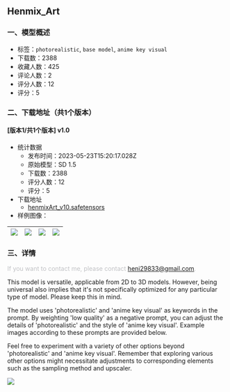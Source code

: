 ## Henmix_Art
### 一、模型概述

- 标签：`photorealistic`, `base model`, `anime key visual`
- 下载数：2388
- 收藏人数：425
- 评论人数：2
- 评分人数：12
- 评分：5

### 二、下载地址（共1个版本）

#### [版本1/共1个版本] v1.0

- 统计数据
  - 发布时间：2023-05-23T15:20:17.028Z
  - 原始模型：SD 1.5
  - 下载数：2388
  - 评分人数：12
  - 评分：5
- 下载地址
  - [henmixArt_v10.safetensors](https://civitai.com/api/download/models/78901)
- 样例图像：

| <img src="https://image.civitai.com/xG1nkqKTMzGDvpLrqFT7WA/19dc226b-6a8a-4030-8ee6-a6ecf6a7b582/width=450/884847.jpeg" /> | <img src="https://image.civitai.com/xG1nkqKTMzGDvpLrqFT7WA/adb8e456-04cb-4c09-ac0d-01c8fcbb0375/width=450/884849.jpeg" /> | <img src="https://image.civitai.com/xG1nkqKTMzGDvpLrqFT7WA/b9b4ffd7-a1e4-40b7-b68b-93f714d4fefc/width=450/884850.jpeg" /> | <img src="https://image.civitai.com/xG1nkqKTMzGDvpLrqFT7WA/524991cf-ab2c-4b5f-a3cf-dfdeab1b1fc0/width=450/884851.jpeg" /> |
| ---- | ---- | ---- | ---- |


### 三、详情
<p><span style="color:rgb(193, 194, 197)">If you want to contact me, please contact </span><a target="_blank" rel="ugc" href="mailto:heni29833@gmail.com">heni29833@gmail.com</a><span style="color:rgb(193, 194, 197)">.</span></p><p></p><p>This model is versatile, applicable from 2D to 3D models. However, being universal also implies that it's not specifically optimized for any particular type of model. Please keep this in mind.</p><p>The model uses 'photorealistic' and 'anime key visual' as keywords in the prompt. By weighting 'low quality' as a negative prompt, you can adjust the details of 'photorealistic' and the style of 'anime key visual'. Example images according to these prompts are provided below.</p><p>Feel free to experiment with a variety of other options beyond 'photorealistic' and 'anime key visual'. Remember that exploring various other options might necessitate adjustments to corresponding elements such as the sampling method and upscaler.</p><p></p><img src="https://image.civitai.com/xG1nkqKTMzGDvpLrqFT7WA/9aa16de8-f7b0-4826-903e-868c0ac26253/width=525/9aa16de8-f7b0-4826-903e-868c0ac26253.jpeg" />